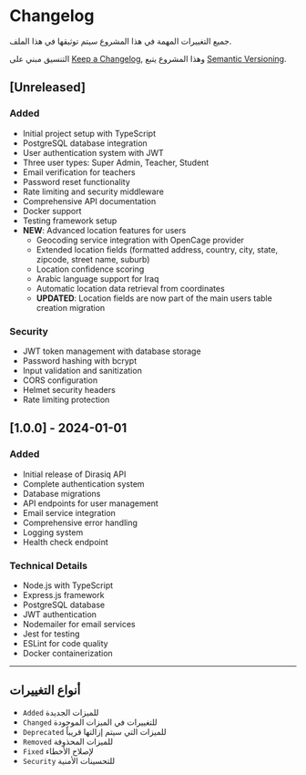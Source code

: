 # Changelog

جميع التغييرات المهمة في هذا المشروع سيتم توثيقها في هذا الملف.

التنسيق مبني على [Keep a Changelog](https://keepachangelog.com/en/1.0.0/),
وهذا المشروع يتبع [Semantic Versioning](https://semver.org/spec/v2.0.0.html).

## [Unreleased]

### Added
- Initial project setup with TypeScript
- PostgreSQL database integration
- User authentication system with JWT
- Three user types: Super Admin, Teacher, Student
- Email verification for teachers
- Password reset functionality
- Rate limiting and security middleware
- Comprehensive API documentation
- Docker support
- Testing framework setup
- **NEW**: Advanced location features for users
  - Geocoding service integration with OpenCage provider
  - Extended location fields (formatted address, country, city, state, zipcode, street name, suburb)
  - Location confidence scoring
  - Arabic language support for Iraq
  - Automatic location data retrieval from coordinates
  - **UPDATED**: Location fields are now part of the main users table creation migration

### Security
- JWT token management with database storage
- Password hashing with bcrypt
- Input validation and sanitization
- CORS configuration
- Helmet security headers
- Rate limiting protection

## [1.0.0] - 2024-01-01

### Added
- Initial release of Dirasiq API
- Complete authentication system
- Database migrations
- API endpoints for user management
- Email service integration
- Comprehensive error handling
- Logging system
- Health check endpoint

### Technical Details
- Node.js with TypeScript
- Express.js framework
- PostgreSQL database
- JWT authentication
- Nodemailer for email services
- Jest for testing
- ESLint for code quality
- Docker containerization

---

## أنواع التغييرات

- `Added` للميزات الجديدة
- `Changed` للتغييرات في الميزات الموجودة
- `Deprecated` للميزات التي سيتم إزالتها قريباً
- `Removed` للميزات المحذوفة
- `Fixed` لإصلاح الأخطاء
- `Security` للتحسينات الأمنية
